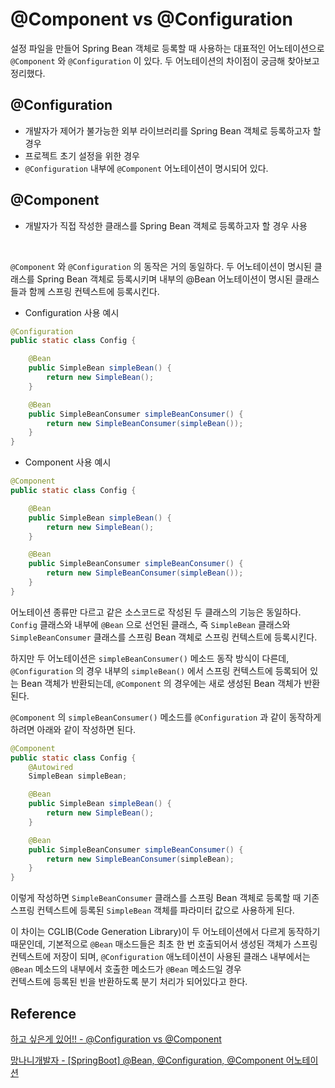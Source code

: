 # @Component vs @Configuration

설정 파일을 만들어 Spring Bean 객체로 등록할 때 사용하는 대표적인 어노테이션으로 ```@Component``` 와 ```@Configuration``` 이 있다.
두 어노테이션의 차이점이 궁금해 찾아보고 정리했다.

## @Configuration

- 개발자가 제어가 불가능한 외부 라이브러리를 Spring Bean 객체로 등록하고자 할 경우
- 프로젝트 초기 설정을 위한 경우
- ```@Configuration``` 내부에 ```@Component``` 어노테이션이 명시되어 있다.

## @Component

- 개발자가 직접 작성한 클래스를 Spring Bean 객체로 등록하고자 할 경우 사용


<br/>

```@Component``` 와 ```@Configuration``` 의 동작은 거의 동일하다. 두 어노테이션이 명시된 클래스를 Spring Bean 객체로 등록시키며
내부의 @Bean 어노테이션이 명시된 클래스들과 함께 스프링 컨텍스트에 등록시킨다.

- Configuration 사용 예시

```java
@Configuration
public static class Config {

    @Bean
    public SimpleBean simpleBean() {
        return new SimpleBean();
    }

    @Bean
    public SimpleBeanConsumer simpleBeanConsumer() {
        return new SimpleBeanConsumer(simpleBean());
    }
}
```

- Component 사용 예시

```java
@Component
public static class Config {

    @Bean
    public SimpleBean simpleBean() {
        return new SimpleBean();
    }

    @Bean
    public SimpleBeanConsumer simpleBeanConsumer() {
        return new SimpleBeanConsumer(simpleBean());
    }
}
```

어노테이션 종류만 다르고 같은 소스코드로 작성된 두 클래스의 기능은 동일하다. ```Config``` 클래스와
내부에 ```@Bean``` 으로 선언된 클래스, 즉 ```SimpleBean``` 클래스와 ```SimpleBeanConsumer``` 클래스를 
스프링 Bean 객체로 스프링 컨텍스트에 등록시킨다.

하지만 두 어노테이션은 ```simpleBeanConsumer()``` 메소드 동작 방식이 다른데, 
```@Configuration``` 의 경우 내부의 ```simpleBean()``` 에서 스프링 컨텍스트에 등록되어 있는 Bean 객체가 반환되는데,
```@Component``` 의 경우에는 새로 생성된 Bean 객체가 반환된다.

```@Component``` 의 ```simpleBeanConsumer()``` 메소드를 ```@Configuration``` 과 같이 동작하게 하려면 아래와 같이 작성하면 된다.

```java
@Component
public static class Config {
    @Autowired
    SimpleBean simpleBean;

    @Bean
    public SimpleBean simpleBean() {
        return new SimpleBean();
    }

    @Bean
    public SimpleBeanConsumer simpleBeanConsumer() {
        return new SimpleBeanConsumer(simpleBean);
    }
}
```

이렇게 작성하면 ```SimpleBeanConsumer``` 클래스를 스프링 Bean 객체로 등록할 때
기존 스프링 컨텍스트에 등록된 ```SimpleBean``` 객체를 파라미터 값으로 사용하게 된다.

이 차이는 CGLIB(Code Generation Library)이 두 어노테이션에서 다르게 동작하기 때문인데, 
기본적으로 ```@Bean``` 매소드들은 최초 한 번 호출되어서 생성된 객체가 스프링 컨텍스트에 저장이 되며, 
```@Configuration``` 애노테이션이 사용된 클래스 내부에서는 ```@Bean``` 메소드의 내부에서 호출한 메소드가 ```@Bean``` 메소드일 경우  
컨텍스트에 등록된 빈을 반환하도록 분기 처리가 되어있다고 한다.


## Reference

[하고 싶은게 있어!! - @Configuration vs @Component](https://m.blog.naver.com/sthwin/222131873998)

[망나니개발자 - [SpringBoot] @Bean, @Configuration, @Component 어노테이션](https://mangkyu.tistory.com/75) 